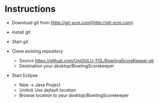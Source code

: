 # Instructions
* Download git from [http://git-scm.com](http://git-scm.com)
* Install git
* Start git

* Clone existing repository
	* Source https://github.com/UniOULU-TOL/BowlingScoreKeeper.git
	* Destination _your desktop_/BowlingScorekeeper

* Start Eclipse
	* New -> Java Project 
	* Unitick _Use default location_
	* Browse location to _your desktop_/BowlingScorekeeper 